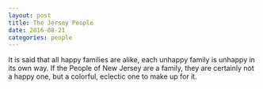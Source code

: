 ```yaml
---
layout: post
title: The Jersey People
date: 2016-08-21
categories: people
---
```


It is said that all happy families are alike, each unhappy family is unhappy in its own way. If the People of New Jersey are a family, they are certainly not a happy one, but a colorful, eclectic one to make up for it.
